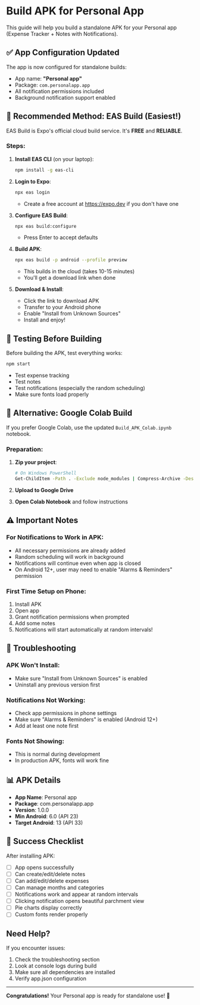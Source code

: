 # Build APK for Personal App

This guide will help you build a standalone APK for your Personal app (Expense Tracker + Notes with Notifications).

## ✅ App Configuration Updated

The app is now configured for standalone builds:
- App name: **"Personal app"**
- Package: `com.personalapp.app`
- All notification permissions included
- Background notification support enabled

## 🎯 Recommended Method: EAS Build (Easiest!)

EAS Build is Expo's official cloud build service. It's **FREE** and **RELIABLE**.

### Steps:

1. **Install EAS CLI** (on your laptop):
   ```bash
   npm install -g eas-cli
   ```

2. **Login to Expo**:
   ```bash
   npx eas login
   ```
   - Create a free account at https://expo.dev if you don't have one

3. **Configure EAS Build**:
   ```bash
   npx eas build:configure
   ```
   - Press Enter to accept defaults

4. **Build APK**:
   ```bash
   npx eas build -p android --profile preview
   ```
   - This builds in the cloud (takes 10-15 minutes)
   - You'll get a download link when done

5. **Download & Install**:
   - Click the link to download APK
   - Transfer to your Android phone
   - Enable "Install from Unknown Sources"
   - Install and enjoy!

## 📱 Testing Before Building

Before building the APK, test everything works:
```bash
npm start
```
- Test expense tracking
- Test notes
- Test notifications (especially the random scheduling)
- Make sure fonts load properly

## 🔧 Alternative: Google Colab Build

If you prefer Google Colab, use the updated `Build_APK_Colab.ipynb` notebook.

### Preparation:
1. **Zip your project**:
   ```bash
   # On Windows PowerShell
   Get-ChildItem -Path . -Exclude node_modules | Compress-Archive -DestinationPath personal-app.zip -Force
   ```

2. **Upload to Google Drive**

3. **Open Colab Notebook** and follow instructions

## ⚠️ Important Notes

### For Notifications to Work in APK:
- All necessary permissions are already added
- Random scheduling will work in background
- Notifications will continue even when app is closed
- On Android 12+, user may need to enable "Alarms & Reminders" permission

### First Time Setup on Phone:
1. Install APK
2. Open app
3. Grant notification permissions when prompted
4. Add some notes
5. Notifications will start automatically at random intervals!

## 🐛 Troubleshooting

### APK Won't Install:
- Make sure "Install from Unknown Sources" is enabled
- Uninstall any previous version first

### Notifications Not Working:
- Check app permissions in phone settings
- Make sure "Alarms & Reminders" is enabled (Android 12+)
- Add at least one note first

### Fonts Not Showing:
- This is normal during development
- In production APK, fonts will work fine

## 📊 APK Details

- **App Name**: Personal app
- **Package**: com.personalapp.app
- **Version**: 1.0.0
- **Min Android**: 6.0 (API 23)
- **Target Android**: 13 (API 33)

## 🎉 Success Checklist

After installing APK:
- [ ] App opens successfully
- [ ] Can create/edit/delete notes
- [ ] Can add/edit/delete expenses
- [ ] Can manage months and categories
- [ ] Notifications work and appear at random intervals
- [ ] Clicking notification opens beautiful parchment view
- [ ] Pie charts display correctly
- [ ] Custom fonts render properly

## Need Help?

If you encounter issues:
1. Check the troubleshooting section
2. Look at console logs during build
3. Make sure all dependencies are installed
4. Verify app.json configuration

---

**Congratulations!** Your Personal app is ready for standalone use! 🎊

